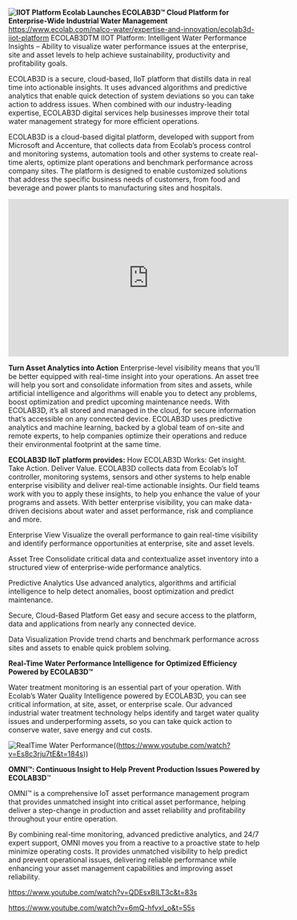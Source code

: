 **![IIOT Platform](https://github.com/DataTech-Solutions/ECOLAB3D/assets/140796709/99dfd58e-6158-4a05-b5eb-2838792cd8d7)
Ecolab Launches ECOLAB3D™ Cloud Platform for Enterprise-Wide Industrial Water Management**
https://www.ecolab.com/nalco-water/expertise-and-innovation/ecolab3d-iiot-platform
ECOLAB3DTM IIOT Platform: Intelligent Water Performance Insights – Ability to visualize water performance issues at the enterprise, site and asset levels to help achieve sustainability, productivity and profitability goals.

ECOLAB3D is a secure, cloud-based, IIoT platform that distills data in real time into actionable insights.  It uses advanced algorithms and predictive analytics that enable quick detection of system deviations so you can take action to address issues.  When combined with our industry-leading expertise, ECOLAB3D digital services help businesses improve their total water management strategy for more efficient operations.


ECOLAB3D is a cloud-based digital platform, developed with support from Microsoft and Accenture, that collects data from Ecolab’s process control and monitoring systems, automation tools and other systems to create real-time alerts, optimize plant operations and benchmark performance across company sites. The platform is designed to enable customized solutions that address the specific business needs of customers, from food and beverage and power plants to manufacturing sites and hospitals.

<iframe width="560" height="315" src="https://www.youtube.com/embed/Es8c3rju7tE?si=SMmE7v2EOnSnaQpu" title="YouTube video player" frameborder="0" allow="accelerometer; autoplay; clipboard-write; encrypted-media; gyroscope; picture-in-picture; web-share" allowfullscreen></iframe>

**Turn Asset Analytics into Action**
Enterprise-level visibility means that you’ll be better equipped with real-time insight into your operations. An asset tree will help you sort and consolidate information from sites and assets, while artificial intelligence and algorithms will enable you to detect any problems, boost optimization and predict upcoming maintenance needs. With ECOLAB3D, it’s all stored and managed in the cloud, for secure information that’s accessible on any connected device. ECOLAB3D uses predictive analytics and machine learning, backed by a global team of on-site and remote experts, to help companies optimize their operations and reduce their environmental footprint at the same time. 

**ECOLAB3D IIoT platform provides:**
How ECOLAB3D Works:
Get insight. Take Action. Deliver Value.
ECOLAB3D collects data from Ecolab’s IoT controller, monitoring systems, sensors and other systems to help enable enterprise visibility and deliver real-time actionable insights. Our field teams work with you to apply these insights, to help you enhance the value of your programs and assets. With better enterprise visibility, you can make data-driven decisions about water and asset performance, risk and compliance and more. 

Enterprise View
Visualize the overall performance to gain real-time visibility and identify performance opportunities at enterprise, site and asset levels.

Asset Tree
Consolidate critical data and contextualize asset inventory into a structured view of enterprise-wide performance analytics.

Predictive Analytics
Use advanced analytics, algorithms and artificial intelligence to help detect anomalies, boost optimization and predict maintenance.

Secure, Cloud-Based Platform
Get easy and secure access to the platform, data and applications from nearly any connected device.

Data Visualization
Provide trend charts and benchmark performance across sites and assets to enable quick problem solving.

**Real-Time Water Performance Intelligence for Optimized Efficiency
Powered by ECOLAB3D™**

Water treatment monitoring is an essential part of your operation. With Ecolab’s Water Quality Intelligence powered by ECOLAB3D, you can see critical information, at site, asset, or enterprise scale. Our advanced industrial water treatment technology helps identify and target water quality issues and underperforming assets, so you can take quick action to conserve water, save energy and cut costs. 

![RealTime Water Performance](https://github.com/DataTech-Solutions/ECOLAB3D/assets/140796709/23715d77-f26a-45f3-9738-653226f78139)((https://www.youtube.com/watch?v=Es8c3rju7tE&t=184s))



**OMNI™: 
Continuous Insight to Help Prevent Production Issues
Powered by ECOLAB3D**™

OMNI™ is a comprehensive IoT asset performance management program that provides unmatched insight into critical asset performance, helping deliver a step-change in production and asset reliability and profitability throughout your entire operation.

By combining real-time monitoring, advanced predictive analytics, and 24/7 expert support, OMNI moves you from a reactive to a proactive state to help minimize operating costs. It provides unmatched visibility to help predict and prevent operational issues, delivering reliable performance while enhancing your asset management capabilities and improving asset reliability.

https://www.youtube.com/watch?v=QDEsxBILT3c&t=83s

https://www.youtube.com/watch?v=6mQ-hfvxI_o&t=55s
